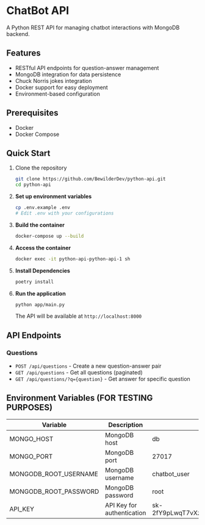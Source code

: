 # ChatBot API

A Python REST API for managing chatbot interactions with MongoDB backend.

## Features

- RESTful API endpoints for question-answer management
- MongoDB integration for data persistence
- Chuck Norris jokes integration
- Docker support for easy deployment
- Environment-based configuration

## Prerequisites
- Docker
- Docker Compose

## Quick Start

1. Clone the repository
   ```bash
   git clone https://github.com/BewilderDev/python-api.git
   cd python-api
   ```

2. **Set up environment variables**
   ```bash
   cp .env.example .env
   # Edit .env with your configurations
   ```

3. **Build the container**
   ```bash
   docker-compose up --build
   ```
   
4. **Access the container**
   ```bash
   docker exec -it python-api-python-api-1 sh
   ```
   
5. **Install Dependencies**
    ```bash
   poetry install
    ```

6. **Run the application**
   ```bash
   python app/main.py
    ```

   The API will be available at `http://localhost:8000`

## API Endpoints

### Questions

- `POST /api/questions` - Create a new question-answer pair
- `GET /api/questions` - Get all questions (paginated)
- `GET /api/questions/?q={question}` - Get answer for specific question

## Environment Variables (FOR TESTING PURPOSES)

| Variable | Description                | Default      |
|----------|----------------------------|--------------|
| MONGO_HOST | MongoDB host               | db           |
| MONGO_PORT | MongoDB port               | 27017        |
| MONGODB_ROOT_USERNAME | MongoDB username           | chatbot_user |
| MONGODB_ROOT_PASSWORD | MongoDB password           | root         |
| API_KEY | API Key for authentication | sk-2fY9pLwqT7vXz5KeRjMn0bQdG6SaEhUv         |


